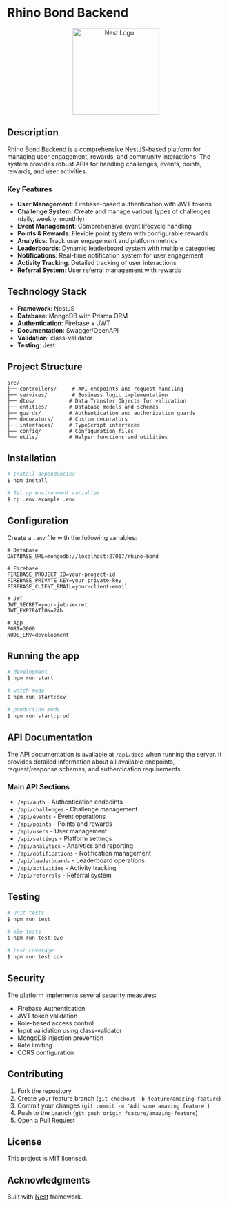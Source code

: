 # Rhino Bond Backend

<p align="center">
  <a href="http://nestjs.com/" target="blank"><img src="https://nestjs.com/img/logo-small.svg" width="200" alt="Nest Logo" /></a>
</p>

## Description

Rhino Bond Backend is a comprehensive NestJS-based platform for managing user engagement, rewards, and community interactions. The system provides robust APIs for handling challenges, events, points, rewards, and user activities.

### Key Features

- **User Management**: Firebase-based authentication with JWT tokens
- **Challenge System**: Create and manage various types of challenges (daily, weekly, monthly)
- **Event Management**: Comprehensive event lifecycle handling
- **Points & Rewards**: Flexible point system with configurable rewards
- **Analytics**: Track user engagement and platform metrics
- **Leaderboards**: Dynamic leaderboard system with multiple categories
- **Notifications**: Real-time notification system for user engagement
- **Activity Tracking**: Detailed tracking of user interactions
- **Referral System**: User referral management with rewards

## Technology Stack

- **Framework**: NestJS
- **Database**: MongoDB with Prisma ORM
- **Authentication**: Firebase + JWT
- **Documentation**: Swagger/OpenAPI
- **Validation**: class-validator
- **Testing**: Jest

## Project Structure

```
src/
├── controllers/     # API endpoints and request handling
├── services/        # Business logic implementation
├── dtos/           # Data Transfer Objects for validation
├── entities/       # Database models and schemas
├── guards/         # Authentication and authorization guards
├── decorators/     # Custom decorators
├── interfaces/     # TypeScript interfaces
├── config/         # Configuration files
└── utils/          # Helper functions and utilities
```

## Installation

```bash
# Install dependencies
$ npm install

# Set up environment variables
$ cp .env.example .env
```

## Configuration

Create a `.env` file with the following variables:

```env
# Database
DATABASE_URL=mongodb://localhost:27017/rhino-bond

# Firebase
FIREBASE_PROJECT_ID=your-project-id
FIREBASE_PRIVATE_KEY=your-private-key
FIREBASE_CLIENT_EMAIL=your-client-email

# JWT
JWT_SECRET=your-jwt-secret
JWT_EXPIRATION=24h

# App
PORT=3000
NODE_ENV=development
```

## Running the app

```bash
# development
$ npm run start

# watch mode
$ npm run start:dev

# production mode
$ npm run start:prod
```

## API Documentation

The API documentation is available at `/api/docs` when running the server. It provides detailed information about all available endpoints, request/response schemas, and authentication requirements.

### Main API Sections

- `/api/auth` - Authentication endpoints
- `/api/challenges` - Challenge management
- `/api/events` - Event operations
- `/api/points` - Points and rewards
- `/api/users` - User management
- `/api/settings` - Platform settings
- `/api/analytics` - Analytics and reporting
- `/api/notifications` - Notification management
- `/api/leaderboards` - Leaderboard operations
- `/api/activities` - Activity tracking
- `/api/referrals` - Referral system

## Testing

```bash
# unit tests
$ npm run test

# e2e tests
$ npm run test:e2e

# test coverage
$ npm run test:cov
```

## Security

The platform implements several security measures:

- Firebase Authentication
- JWT token validation
- Role-based access control
- Input validation using class-validator
- MongoDB injection prevention
- Rate limiting
- CORS configuration

## Contributing

1. Fork the repository
2. Create your feature branch (`git checkout -b feature/amazing-feature`)
3. Commit your changes (`git commit -m 'Add some amazing feature'`)
4. Push to the branch (`git push origin feature/amazing-feature`)
5. Open a Pull Request

## License

This project is MIT licensed.

## Acknowledgments

Built with [Nest](https://github.com/nestjs/nest) framework.

